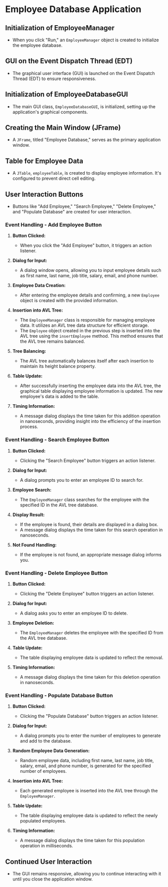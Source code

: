 # Employee Database Application

## Initialization of EmployeeManager

- When you click "Run," an `EmployeeManager` object is created to initialize the employee database.

## GUI on the Event Dispatch Thread (EDT)

- The graphical user interface (GUI) is launched on the Event Dispatch Thread (EDT) to ensure responsiveness.

## Initialization of EmployeeDatabaseGUI

- The main GUI class, `EmployeeDatabaseGUI`, is initialized, setting up the application's graphical components.

## Creating the Main Window (JFrame)

- A `JFrame`, titled "Employee Database," serves as the primary application window.

## Table for Employee Data

- A `JTable`, `employeeTable`, is created to display employee information. It's configured to prevent direct cell editing.

## User Interaction Buttons

- Buttons like "Add Employee," "Search Employee," "Delete Employee," and "Populate Database" are created for user interaction.

### Event Handling - Add Employee Button

1. **Button Clicked:**
   - When you click the "Add Employee" button, it triggers an action listener.

2. **Dialog for Input:**
   - A dialog window opens, allowing you to input employee details such as first name, last name, job title, salary, email, and phone number.

3. **Employee Data Creation:**
   - After entering the employee details and confirming, a new `Employee` object is created with the provided information.

4. **Insertion into AVL Tree:**
   - The `EmployeeManager` class is responsible for managing employee data. It utilizes an AVL tree data structure for efficient storage.
   - The `Employee` object created in the previous step is inserted into the AVL tree using the `insertEmployee` method. This method ensures that the AVL tree remains balanced.

5. **Tree Balancing:**
   - The AVL tree automatically balances itself after each insertion to maintain its height balance property.

6. **Table Update:**
   - After successfully inserting the employee data into the AVL tree, the graphical table displaying employee information is updated. The new employee's data is added to the table.

7. **Timing Information:**
   - A message dialog displays the time taken for this addition operation in nanoseconds, providing insight into the efficiency of the insertion process.

### Event Handling - Search Employee Button

1. **Button Clicked:**
   - Clicking the "Search Employee" button triggers an action listener.

2. **Dialog for Input:**
   - A dialog prompts you to enter an employee ID to search for.

3. **Employee Search:**
   - The `EmployeeManager` class searches for the employee with the specified ID in the AVL tree database.

4. **Display Result:**
   - If the employee is found, their details are displayed in a dialog box.
   - A message dialog displays the time taken for this search operation in nanoseconds.

5. **Not Found Handling:**
   - If the employee is not found, an appropriate message dialog informs you.

### Event Handling - Delete Employee Button

1. **Button Clicked:**
   - Clicking the "Delete Employee" button triggers an action listener.

2. **Dialog for Input:**
   - A dialog asks you to enter an employee ID to delete.

3. **Employee Deletion:**
   - The `EmployeeManager` deletes the employee with the specified ID from the AVL tree database.

4. **Table Update:**
   - The table displaying employee data is updated to reflect the removal.

5. **Timing Information:**
   - A message dialog displays the time taken for this deletion operation in nanoseconds.

### Event Handling - Populate Database Button

1. **Button Clicked:**
   - Clicking the "Populate Database" button triggers an action listener.

2. **Dialog for Input:**
   - A dialog prompts you to enter the number of employees to generate and add to the database.

3. **Random Employee Data Generation:**
   - Random employee data, including first name, last name, job title, salary, email, and phone number, is generated for the specified number of employees.

4. **Insertion into AVL Tree:**
   - Each generated employee is inserted into the AVL tree through the `EmployeeManager`.

5. **Table Update:**
   - The table displaying employee data is updated to reflect the newly populated employees.

6. **Timing Information:**
   - A message dialog displays the time taken for this population operation in milliseconds.

## Continued User Interaction

- The GUI remains responsive, allowing you to continue interacting with it until you close the application window.

